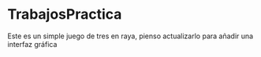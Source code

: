 # TrabajosPractica
Este es un simple juego de tres en raya, pienso actualizarlo para añadir una interfaz gráfica
